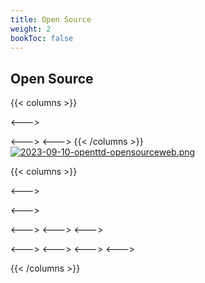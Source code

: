 ```yaml
---
title: Open Source
weight: 2
bookToc: false
---
```


## Open Source





{{< columns >}}


<--->

<--->
<--->
{{< /columns >}}
[![2023-09-10-openttd-opensourceweb.png](https://i.postimg.cc/w9xMSs3c/2023-09-10-openttd-opensourceweb.png)](/)


{{< columns >}}


<--->

<--->

<--->
<--->
<--->


<--->
<--->
<--->
<--->

{{< /columns >}}
